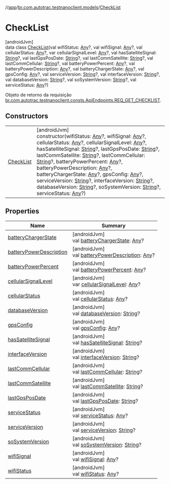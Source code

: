 //[app](../../../index.md)/[br.com.autotrac.testnanoclient.models](../index.md)/[CheckList](index.md)

# CheckList

[androidJvm]\
data class [CheckList](index.md)(val wifiStatus: [Any](https://kotlinlang.org/api/latest/jvm/stdlib/kotlin/-any/index.html)?, val wifiSignal: [Any](https://kotlinlang.org/api/latest/jvm/stdlib/kotlin/-any/index.html)?, val cellularStatus: [Any](https://kotlinlang.org/api/latest/jvm/stdlib/kotlin/-any/index.html)?, var cellularSignalLevel: [Any](https://kotlinlang.org/api/latest/jvm/stdlib/kotlin/-any/index.html)?, val hasSatelliteSignal: [String](https://kotlinlang.org/api/latest/jvm/stdlib/kotlin/-string/index.html)?, val lastGpsPosDate: [String](https://kotlinlang.org/api/latest/jvm/stdlib/kotlin/-string/index.html)?, val lastCommSatellite: [String](https://kotlinlang.org/api/latest/jvm/stdlib/kotlin/-string/index.html)?, val lastCommCellular: [String](https://kotlinlang.org/api/latest/jvm/stdlib/kotlin/-string/index.html)?, val batteryPowerPercent: [Any](https://kotlinlang.org/api/latest/jvm/stdlib/kotlin/-any/index.html)?, val batteryPowerDescription: [Any](https://kotlinlang.org/api/latest/jvm/stdlib/kotlin/-any/index.html)?, val batteryChargerState: [Any](https://kotlinlang.org/api/latest/jvm/stdlib/kotlin/-any/index.html)?, val gpsConfig: [Any](https://kotlinlang.org/api/latest/jvm/stdlib/kotlin/-any/index.html)?, val serviceVersion: [String](https://kotlinlang.org/api/latest/jvm/stdlib/kotlin/-string/index.html)?, val interfaceVersion: [String](https://kotlinlang.org/api/latest/jvm/stdlib/kotlin/-string/index.html)?, val databaseVersion: [String](https://kotlinlang.org/api/latest/jvm/stdlib/kotlin/-string/index.html)?, val soSystemVersion: [String](https://kotlinlang.org/api/latest/jvm/stdlib/kotlin/-string/index.html)?, val serviceStatus: [Any](https://kotlinlang.org/api/latest/jvm/stdlib/kotlin/-any/index.html)?)

Objeto de retorno da requisição [br.com.autotrac.testnanoclient.consts.ApiEndpoints.REQ_GET_CHECKLIST](../../br.com.autotrac.testnanoclient.consts/-api-endpoints/-r-e-q_-g-e-t_-c-h-e-c-k-l-i-s-t.md).

## Constructors

| | |
|---|---|
| [CheckList](-check-list.md) | [androidJvm]<br>constructor(wifiStatus: [Any](https://kotlinlang.org/api/latest/jvm/stdlib/kotlin/-any/index.html)?, wifiSignal: [Any](https://kotlinlang.org/api/latest/jvm/stdlib/kotlin/-any/index.html)?, cellularStatus: [Any](https://kotlinlang.org/api/latest/jvm/stdlib/kotlin/-any/index.html)?, cellularSignalLevel: [Any](https://kotlinlang.org/api/latest/jvm/stdlib/kotlin/-any/index.html)?, hasSatelliteSignal: [String](https://kotlinlang.org/api/latest/jvm/stdlib/kotlin/-string/index.html)?, lastGpsPosDate: [String](https://kotlinlang.org/api/latest/jvm/stdlib/kotlin/-string/index.html)?, lastCommSatellite: [String](https://kotlinlang.org/api/latest/jvm/stdlib/kotlin/-string/index.html)?, lastCommCellular: [String](https://kotlinlang.org/api/latest/jvm/stdlib/kotlin/-string/index.html)?, batteryPowerPercent: [Any](https://kotlinlang.org/api/latest/jvm/stdlib/kotlin/-any/index.html)?, batteryPowerDescription: [Any](https://kotlinlang.org/api/latest/jvm/stdlib/kotlin/-any/index.html)?, batteryChargerState: [Any](https://kotlinlang.org/api/latest/jvm/stdlib/kotlin/-any/index.html)?, gpsConfig: [Any](https://kotlinlang.org/api/latest/jvm/stdlib/kotlin/-any/index.html)?, serviceVersion: [String](https://kotlinlang.org/api/latest/jvm/stdlib/kotlin/-string/index.html)?, interfaceVersion: [String](https://kotlinlang.org/api/latest/jvm/stdlib/kotlin/-string/index.html)?, databaseVersion: [String](https://kotlinlang.org/api/latest/jvm/stdlib/kotlin/-string/index.html)?, soSystemVersion: [String](https://kotlinlang.org/api/latest/jvm/stdlib/kotlin/-string/index.html)?, serviceStatus: [Any](https://kotlinlang.org/api/latest/jvm/stdlib/kotlin/-any/index.html)?) |

## Properties

| Name | Summary |
|---|---|
| [batteryChargerState](battery-charger-state.md) | [androidJvm]<br>val [batteryChargerState](battery-charger-state.md): [Any](https://kotlinlang.org/api/latest/jvm/stdlib/kotlin/-any/index.html)? |
| [batteryPowerDescription](battery-power-description.md) | [androidJvm]<br>val [batteryPowerDescription](battery-power-description.md): [Any](https://kotlinlang.org/api/latest/jvm/stdlib/kotlin/-any/index.html)? |
| [batteryPowerPercent](battery-power-percent.md) | [androidJvm]<br>val [batteryPowerPercent](battery-power-percent.md): [Any](https://kotlinlang.org/api/latest/jvm/stdlib/kotlin/-any/index.html)? |
| [cellularSignalLevel](cellular-signal-level.md) | [androidJvm]<br>var [cellularSignalLevel](cellular-signal-level.md): [Any](https://kotlinlang.org/api/latest/jvm/stdlib/kotlin/-any/index.html)? |
| [cellularStatus](cellular-status.md) | [androidJvm]<br>val [cellularStatus](cellular-status.md): [Any](https://kotlinlang.org/api/latest/jvm/stdlib/kotlin/-any/index.html)? |
| [databaseVersion](database-version.md) | [androidJvm]<br>val [databaseVersion](database-version.md): [String](https://kotlinlang.org/api/latest/jvm/stdlib/kotlin/-string/index.html)? |
| [gpsConfig](gps-config.md) | [androidJvm]<br>val [gpsConfig](gps-config.md): [Any](https://kotlinlang.org/api/latest/jvm/stdlib/kotlin/-any/index.html)? |
| [hasSatelliteSignal](has-satellite-signal.md) | [androidJvm]<br>val [hasSatelliteSignal](has-satellite-signal.md): [String](https://kotlinlang.org/api/latest/jvm/stdlib/kotlin/-string/index.html)? |
| [interfaceVersion](interface-version.md) | [androidJvm]<br>val [interfaceVersion](interface-version.md): [String](https://kotlinlang.org/api/latest/jvm/stdlib/kotlin/-string/index.html)? |
| [lastCommCellular](last-comm-cellular.md) | [androidJvm]<br>val [lastCommCellular](last-comm-cellular.md): [String](https://kotlinlang.org/api/latest/jvm/stdlib/kotlin/-string/index.html)? |
| [lastCommSatellite](last-comm-satellite.md) | [androidJvm]<br>val [lastCommSatellite](last-comm-satellite.md): [String](https://kotlinlang.org/api/latest/jvm/stdlib/kotlin/-string/index.html)? |
| [lastGpsPosDate](last-gps-pos-date.md) | [androidJvm]<br>val [lastGpsPosDate](last-gps-pos-date.md): [String](https://kotlinlang.org/api/latest/jvm/stdlib/kotlin/-string/index.html)? |
| [serviceStatus](service-status.md) | [androidJvm]<br>val [serviceStatus](service-status.md): [Any](https://kotlinlang.org/api/latest/jvm/stdlib/kotlin/-any/index.html)? |
| [serviceVersion](service-version.md) | [androidJvm]<br>val [serviceVersion](service-version.md): [String](https://kotlinlang.org/api/latest/jvm/stdlib/kotlin/-string/index.html)? |
| [soSystemVersion](so-system-version.md) | [androidJvm]<br>val [soSystemVersion](so-system-version.md): [String](https://kotlinlang.org/api/latest/jvm/stdlib/kotlin/-string/index.html)? |
| [wifiSignal](wifi-signal.md) | [androidJvm]<br>val [wifiSignal](wifi-signal.md): [Any](https://kotlinlang.org/api/latest/jvm/stdlib/kotlin/-any/index.html)? |
| [wifiStatus](wifi-status.md) | [androidJvm]<br>val [wifiStatus](wifi-status.md): [Any](https://kotlinlang.org/api/latest/jvm/stdlib/kotlin/-any/index.html)? |
